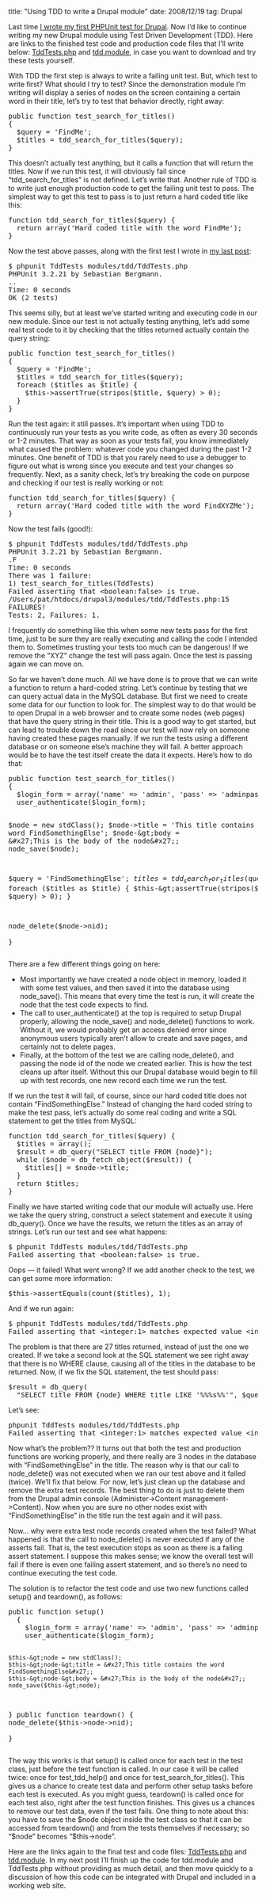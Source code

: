 title: "Using TDD to write a Drupal module"
date: 2008/12/19
tag: Drupal

<p>Last time <a href="http://patshaughnessy.net/2008/12/12/writing-your-first-phpunit-test-in-drupal">I wrote my first PHPUnit test for Drupal</a>. Now I&rsquo;d like to continue writing my new Drupal module using Test Driven Development (TDD). Here are links to the finished test code and production code files that I&rsquo;ll write below: <a href="http://patshaughnessy.net/assets/code/drupal-tdd-2/TddTests.php.txt">TddTests.php</a> and <a href="http://patshaughnessy.net/assets/code/drupal-tdd-2/tdd.module">tdd.module</a>, in case you want to download and try these tests yourself.</p>
<p>With TDD the first step is always to write a failing unit test. But, which test to write first? What should I try to test? Since the demonstration module I&rsquo;m writing will display a series of nodes on the screen containing a certain word in their title, let&rsquo;s try to test that behavior directly, right away:</p>
<pre>public function test_search_for_titles()
{
  $query = &#x27;FindMe&#x27;;
  $titles = tdd_search_for_titles($query);
}</pre>
<p>This doesn&rsquo;t actually test anything, but it calls a function that will return the titles. Now if we run this test, it will obviously fail since &ldquo;tdd_search_for_titles&rdquo; is not defined. Let&rsquo;s write that. Another rule of TDD is to write just enough production code to get the failing unit test to pass. The simplest way to get this test to pass is to just return a hard coded title like this:</p>
<pre>function tdd_search_for_titles($query) {
  return array(&#x27;Hard coded title with the word FindMe&#x27;);
}</pre>
<p>Now the test above passes, along with the first test I wrote in <a href="http://patshaughnessy.net/2008/12/12/writing-your-first-phpunit-test-in-drupal">my last post</a>:</p>
<pre>$ phpunit TddTests modules/tdd/TddTests.php 
PHPUnit 3.2.21 by Sebastian Bergmann.
..
Time: 0 seconds
OK (2 tests)</pre>
<p>This seems silly, but at least we&rsquo;ve started writing and executing code in our new module. Since our test is not actually testing anything, let&rsquo;s add some real test code to it by checking that the titles returned actually contain the query string:</p>
<pre>public function test_search_for_titles()
{
  $query = &#x27;FindMe&#x27;;
  $titles = tdd_search_for_titles($query);
  foreach ($titles as $title) {
    $this-&gt;assertTrue(stripos($title, $query) &gt; 0);
  }
}</pre>
<p>Run the test again: it still passes. It&rsquo;s important when using TDD to continuously run your tests as you write code, as often as every 30 seconds or 1-2 minutes. That way as soon as your tests fail, you know immediately what caused the problem: whatever code you changed during the past 1-2 minutes. One benefit of TDD is that you rarely need to use a debugger to figure out what is wrong since you execute and test your changes so frequently. Next, as a sanity check, let&rsquo;s try breaking the code on purpose and checking if our test is really working or not:</p>
<pre>function tdd_search_for_titles($query) {
  return array(&#x27;Hard coded title with the word FindXYZMe&#x27;);
}</pre>
<p>Now the test fails (good!):</p>
<pre>$ phpunit TddTests modules/tdd/TddTests.php
PHPUnit 3.2.21 by Sebastian Bergmann.
.F
Time: 0 seconds
There was 1 failure:
1) test_search_for_titles(TddTests)
Failed asserting that &lt;boolean:false&gt; is true.
/Users/pat/htdocs/drupal3/modules/tdd/TddTests.php:15
FAILURES!
Tests: 2, Failures: 1.</pre>
<p>I frequently do something like this when some new tests pass for the first time, just to be sure they are really executing and calling the code I intended them to. Sometimes trusting your tests too much can be dangerous! If we remove the &ldquo;XYZ&rdquo; change the test will pass again. Once the test is passing again we can move on.</p>
<p>So far we haven&rsquo;t done much. All we have done is to prove that we can write a function to return a hard-coded string. Let&rsquo;s continue by testing that we can query actual data in the MySQL database. But first we need to create some data for our function to look for. The simplest way to do that would be to open Drupal in a web browser and to create some nodes (web pages) that have the query string in their title. This is a good way to get started, but can lead to trouble down the road since our test will now rely on someone having created these pages manually. If we run the tests using a different database or on someone else&rsquo;s machine they will fail. A better approach would be to have the test itself create the data it expects. Here&rsquo;s how to do that:</p>
<pre>public function test_search_for_titles()
{
  $login_form = array(&#x27;name&#x27; =&gt; &#x27;admin&#x27;, &#x27;pass&#x27; =&gt; &#x27;adminpassword&#x27;);
  user_authenticate($login_form);
  
  $node = new stdClass();
  $node-&gt;title = &#x27;This title contains the word FindSomethingElse&#x27;;
  $node-&gt;body = &#x27;This is the body of the node&#x27;;
  node_save($node);

  $query = &#x27;FindSomethingElse&#x27;;
  $titles = tdd_search_for_titles($query);
  foreach ($titles as $title) {
    $this-&gt;assertTrue(stripos($title, $query) &gt; 0);
  }
  
  node_delete($node-&gt;nid);    
}</pre>
<p>There are a few different things going on here:
  <ul>
    <li>Most importantly we have created a node object in memory, loaded it with some test values, and then saved it into the database using node_save(). This means that every time the test is run, it will create the node that the test code expects to find.</li>
    <li>The call to user_authenticate() at the top is required to setup Drupal properly, allowing the node_save() and node_delete() functions to work. Without it, we would probably get an access denied error since anonymous users typically aren’t allow to create and save pages, and certainly not to delete pages.</li>
    <li>Finally, at the bottom of the test we are calling node_delete(), and passing the node id of the node we created earlier. This is how the test cleans up after itself. Without this our Drupal database would begin to fill up with test records, one new record each time we run the test.</li>
  </ul>
</p>
<p>If we run the test it will fail, of course, since our hard coded title does not contain &ldquo;FindSomethingElse.&rdquo; Instead of changing the hard coded string to make the test pass, let&rsquo;s actually do some real coding and write a SQL statement to get the titles from MySQL:</p>
<pre>function tdd_search_for_titles($query) {
  $titles = array();
  $result = db_query(&quot;SELECT title FROM {node}&quot;);
  while ($node = db_fetch_object($result)) {
    $titles[] = $node-&gt;title;
  }
  return $titles;
}</pre>
<p>Finally we have started writing code that our module will actually use. Here we take the query string, construct a select statement and execute it using db_query(). Once we have the results, we return the titles as an array of strings. Let&rsquo;s run our test and see what happens:</p>
<pre>$ phpunit TddTests modules/tdd/TddTests.php
Failed asserting that &lt;boolean:false&gt; is true.</pre>
<p>Oops &mdash; it failed! What went wrong? If we add another check to the test, we can get some more information:</p>
<pre>$this-&gt;assertEquals(count($titles), 1);</pre>
<p>And if we run again:</p>
<pre>$ phpunit TddTests modules/tdd/TddTests.php
Failed asserting that &lt;integer:1&gt; matches expected value &lt;integer:27&gt;.</pre>
<p>The problem is that there are 27 titles returned, instead of just the one we created. If we take a second look at the SQL statement we see right away that there is no WHERE clause, causing all of the titles in the database to be returned. Now, if we fix the SQL statement, the test should pass:</p>
<pre>$result = db_query(
  &quot;SELECT title FROM {node} WHERE title LIKE &#x27;%%%s%%&#x27;&quot;, $query);</pre>
<p>Let&rsquo;s see:</p>
<pre>phpunit TddTests modules/tdd/TddTests.php
Failed asserting that &lt;integer:1&gt; matches expected value &lt;integer:3&gt;</pre>
<p>Now what&rsquo;s the problem?? It turns out that both the test and production functions are working properly, and there really are 3 nodes in the database with &ldquo;FindSomethingElse&rdquo; in the title. The reason why is that our call to node_delete() was not executed when we ran our test above and it failed (twice). We&rsquo;ll fix that below. For now, let&rsquo;s just clean up the database and remove the extra test records. The best thing to do is just to delete them from the Drupal admin console (Administer-&gt;Content management-&gt;Content). Now when you are sure no other nodes exist with &ldquo;FindSomethingElse&rdquo; in the title run the test again and it will pass.</p>
<p>Now&hellip; why were extra test node records created when the test failed? What happened is that the call to node_delete() is never executed if any of the asserts fail. That is, the test execution stops as soon as there is a failing assert statement. I suppose this makes sense; we know the overall test will fail if there is even one failing assert statement, and so there&rsquo;s no need to continue executing the test code.</p>
<p>The solution is to refactor the test code and use two new functions called setup() and teardown(), as follows:</p>
<pre>public function setup()
  {
    $login_form = array(&#x27;name&#x27; =&gt; &#x27;admin&#x27;, &#x27;pass&#x27; =&gt; &#x27;adminpassword&#x27;);
    user_authenticate($login_form);

    $this-&gt;node = new stdClass();
    $this-&gt;node-&gt;title = &#x27;This title contains the word FindSomethingElse&#x27;;
    $this-&gt;node-&gt;body = &#x27;This is the body of the node&#x27;;
    node_save($this-&gt;node);    
  }
public function teardown()
  {
    node_delete($this-&gt;node-&gt;nid);  
  }</pre>
<p>The way this works is that setup() is called once for each test in the test class, just before the test function is called. In our case it will be called twice: once for test_tdd_help() and once for test_search_for_titles(). This gives us a chance to create test data and perform other setup tasks before each test is executed. As you might guess, teardown() is called once for each test also, right after the test function finishes. This gives us a chances to remove our test data, even if the test fails. One thing to note about this: you have to save the $node object inside the test class so that it can be accessed from teardown() and from the tests themselves if necessary; so &ldquo;$node&rdquo; becomes &ldquo;$this-&gt;node&rdquo;.</p>
<p>Here are the links again to the final test and code files: <a href="http://patshaughnessy.net/assets/code/drupal-tdd-2/TddTests.php.txt">TddTests.php</a> and <a href="http://patshaughnessy.net/assets/code/drupal-tdd-2/tdd.module">tdd.module</a>. In my next post I&rsquo;ll finish up the code for tdd.module and TddTests.php without providing as much detail, and then move quickly to a discussion of how this code can be integrated with Drupal and included in a working web site.</p>
